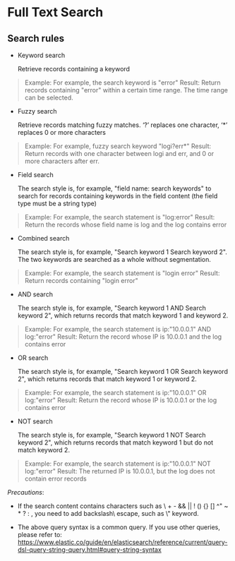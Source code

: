 # Full Text Search

## Search rules

* Keyword search

   Retrieve records containing a keyword
> Example: For example, the search keyword is "error"
> Result: Return records containing "error" within a certain time range. The time range can be selected.


* Fuzzy search

   Retrieve records matching fuzzy matches. ‘?’ replaces one character, ‘*’ replaces 0 or more characters
> Example: For example, fuzzy search keyword "logi?err*"
> Result: Return records with one character between logi and err, and 0 or more characters after err.


* Field search

   The search style is, for example, "field name: search keywords" to search for records containing keywords in the field content (the field type must be a string type)
> Example: For example, the search statement is "log:error"
> Result: Return the records whose field name is log and the log contains error


* Combined search

   The search style is, for example, "Search keyword 1 Search keyword 2". The two keywords are searched as a whole without segmentation.
> Example: For example, the search statement is "login error"
> Result: Return records containing "login error"


* AND search

   The search style is, for example, "Search keyword 1 AND Search keyword 2", which returns records that match keyword 1 and keyword 2.
> Example: For example, the search statement is ip:"10.0.0.1" AND log:"error"
> Result: Return the record whose IP is 10.0.0.1 and the log contains error


* OR search

   The search style is, for example, "Search keyword 1 OR Search keyword 2", which returns records that match keyword 1 or keyword 2.
> Example: For example, the search statement is ip:"10.0.0.1" OR log:"error"
> Result: Return the record whose IP is 10.0.0.1 or the log contains error


* NOT search

   The search style is, for example, "Search keyword 1 NOT Search keyword 2", which returns records that match keyword 1 but do not match keyword 2.
> Example: For example, the search statement is ip:"10.0.0.1" NOT log:"error"
> Result: The returned IP is 10.0.0.1, but the log does not contain error records



  *Precautions*:

  * If the search content contains characters such as \ + - && || ! () {} [] ^" ~ * ? : \, you need to add backslash\ escape, such as \\" keyword.

  * The above query syntax is a common query. If you use other queries, please refer to:
     https://www.elastic.co/guide/en/elasticsearch/reference/current/query-dsl-query-string-query.html#query-string-syntax